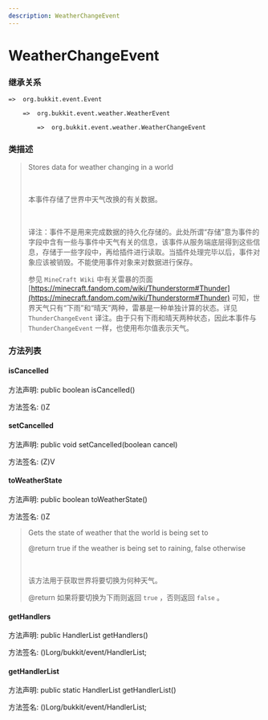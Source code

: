 ```yaml
---
description: WeatherChangeEvent
---
```


# WeatherChangeEvent

### 继承关系

    =>  org.bukkit.event.Event

        =>  org.bukkit.event.weather.WeatherEvent

            =>  org.bukkit.event.weather.WeatherChangeEvent

### 类描述

> Stores data for weather changing in a world
> 
> <br>
> 
> 本事件存储了世界中天气改换的有关数据。
> 
> <br>
> 
> 译注：事件不是用来完成数据的持久化存储的。此处所谓“存储”意为事件的字段中含有一些与事件中天气有关的信息，该事件从服务端底层得到这些信息，存储于一些字段中，再给插件进行读取。当插件处理完毕以后，事件对象应该被销毁。不能使用事件对象来对数据进行保存。
> 
> 参见 `MineCraft Wiki` 中有关雷暴的页面 [https://minecraft.fandom.com/wiki/Thunderstorm#Thunder](https://minecraft.fandom.com/wiki/Thunderstorm#Thunder) 可知，世界天气只有“下雨”和“晴天”两种，雷暴是一种单独计算的状态。详见 `ThunderChangeEvent` 译注。由于只有下雨和晴天两种状态，因此本事件与 `ThunderChangeEvent` 一样，也使用布尔值表示天气。

### 方法列表

#### isCancelled

方法声明: public boolean isCancelled()

方法签名: ()Z

#### setCancelled

方法声明: public void setCancelled(boolean cancel)

方法签名: (Z)V

#### toWeatherState

方法声明: public boolean toWeatherState()

方法签名: ()Z

> Gets the state of weather that the world is being set to
> 
> @return true if the weather is being set to raining, false otherwise
> 
> <br>
> 
> 该方法用于获取世界将要切换为何种天气。
> 
> @return 如果将要切换为下雨则返回 `true` ，否则返回 `false` 。

#### getHandlers

方法声明: public HandlerList getHandlers()

方法签名: ()Lorg/bukkit/event/HandlerList;

#### getHandlerList

方法声明: public static HandlerList getHandlerList()

方法签名: ()Lorg/bukkit/event/HandlerList;